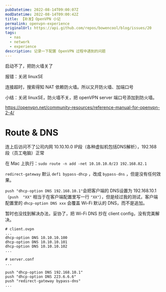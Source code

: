 ```yaml
---
pubDatetime: 2022-08-14T09:00:07Z
modDatetime: 2022-08-14T09:00:42Z
title: 【补发】OpenVPN 小记
permalink: openvpn-experience
originalUrl: https://api.github.com/repos/bowencool/blog/issues/20
tags:
  - nas
  - network
  - experience
description: 记录一下配置 OpenVPN 过程中遇到的问题
---
```


启动不了，把防火墙关了

报错：关闭 linuxSE

连接超时，搜索得知 NAT 依赖防火墙。所以又开防火墙、加端口号

小结：关闭 linuxSE，防火墙不关，把 openVPN server 端口号添加到防火墙。

https://openvpn.net/community-resources/reference-manual-for-openvpn-2-4/

# Route & DNS

连上后访问不了公司内网 10.10.10.0 IP段（各种虚拟机包括DNS解析），192.168 段（员工电脑）正常

在 Mac 上执行：`sudo route -n add -net 10.10.10.0/23 192.168.82.1`

`redirect-gateway` 默认 `def1 bypass-dhcp` ，改成 `bypass-dns` ，但是没有任何效果。

`push "dhcp-option DNS 192.168.10.1"`会把客户端的 DNS设置为 192.168.10.1（`push  "XX"` 相当于在客户端配置里写一行 `"XX"`），但是经过我的测试，客户端配置里的 `dhcp-option DNS xxx` 会覆盖 Wi-Fi 默认的 DNS，而不是追加。

暂时也没找到解决办法，妥协了，把 Wi-Fi DNS 抄在 client config，没有完美解决。

```
# client.ovpn
...
dhcp-option DNS 10.10.10.100
dhcp-option DNS 10.10.10.101
dhcp-option DNS 10.10.10.102
...
```

```
# server.conf
...

push "dhcp-option DNS 192.168.10.1"
push "dhcp-option DNS 223.6.6.6"
push "redirect-gateway bypass-dns"
...
```
